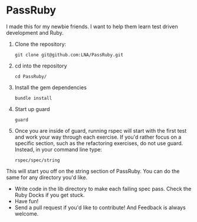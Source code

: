 PassRuby
========
I made this for my newbie friends.  I want to help them learn test driven development and Ruby.

1. Clone the repository:

    `git clone git@github.com:LNA/PassRuby.git`

2. cd into the repository 

    `cd PassRuby/`

3. Install the gem dependencies 

    `bundle install`

4. Start up guard 

    `guard`

5. Once you are inside of guard, running rspec will start with the first test and work your way through each exercise.  If you'd rather focus on a specific section, such as the refactoring exercises, do not use guard.  Instead, in your command line type:
 
    `rspec/spec/string`

This will start you off on the string section of PassRuby.  You can do the same for any directory you'd like.
* Write code in the lib directory to make each failing spec pass.  Check the Ruby Docks if you get stuck.
* Have fun!
* Send a pull request if you'd like to contribute! And Feedback is always welcome.
